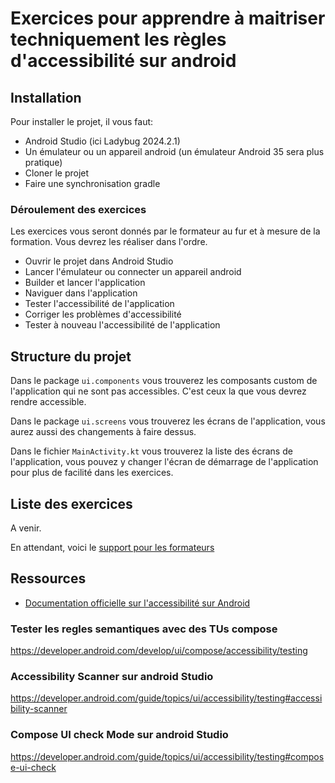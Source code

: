 # Exercices pour apprendre à maitriser techniquement les règles d'accessibilité sur android

## Installation

Pour installer le projet, il vous faut:

- Android Studio (ici Ladybug 2024.2.1)
- Un émulateur ou un appareil android (un émulateur Android 35 sera plus pratique)
- Cloner le projet
- Faire une synchronisation gradle

### Déroulement des exercices

Les exercices vous seront donnés par le formateur au fur et à mesure de la formation.
Vous devrez les réaliser dans l'ordre.

- Ouvrir le projet dans Android Studio
- Lancer l'émulateur ou connecter un appareil android
- Builder et lancer l'application
- Naviguer dans l'application
- Tester l'accessibilité de l'application
- Corriger les problèmes d'accessibilité
- Tester à nouveau l'accessibilité de l'application

## Structure du projet

Dans le package `ui.components` vous trouverez les composants custom de l'application qui ne sont
pas accessibles. C'est ceux la que vous devrez rendre accessible.

Dans le package `ui.screens` vous trouverez les écrans de l'application, vous aurez aussi des
changements à faire dessus.

Dans le fichier `MainActivity.kt` vous trouverez la liste des écrans de l'application, vous pouvez y
changer l'écran de démarrage de l'application pour plus de facilité dans les exercices.

## Liste des exercices

A venir.

En attendant, voici
le [support pour les formateurs](https://www.notion.so/m33/Exercices-Android-13c8f3776f4f80e99418f83d42ccf40e)

## Ressources

- [Documentation officielle sur l'accessibilité sur Android](https://developer.android.com/develop/ui/compose/accessibility)

### Tester les regles semantiques avec des TUs compose

https://developer.android.com/develop/ui/compose/accessibility/testing

### Accessibility Scanner sur android Studio

https://developer.android.com/guide/topics/ui/accessibility/testing#accessibility-scanner

### Compose UI check Mode sur android Studio

https://developer.android.com/guide/topics/ui/accessibility/testing#compose-ui-check
